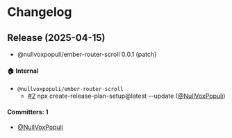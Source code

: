 # Changelog

## Release (2025-04-15)

* @nullvoxpopuli/ember-router-scroll 0.0.1 (patch)

#### :house: Internal
* `@nullvoxpopuli/ember-router-scroll`
  * [#2](https://github.com/NullVoxPopuli/ember-router-scroll/pull/2) npx create-release-plan-setup@latest --update ([@NullVoxPopuli](https://github.com/NullVoxPopuli))

#### Committers: 1
- [@NullVoxPopuli](https://github.com/NullVoxPopuli)
